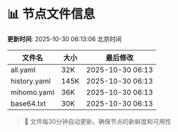 # 📊 节点文件信息

**更新时间**: 2025-10-30 06:13:06 北京时间

| 文件名 | 大小 | 最后修改 |
|--------|------|----------|
| all.yaml | 32K | 2025-10-30 06:13 |
| history.yaml | 145K | 2025-10-30 06:13 |
| mihomo.yaml | 36K | 2025-10-30 06:13 |
| base64.txt | 30K | 2025-10-30 06:13 |

> 🔄 文件每30分钟自动更新，确保节点的新鲜度和可用性
